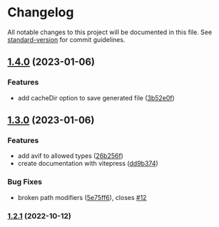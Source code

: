 # Changelog

All notable changes to this project will be documented in this file. See [standard-version](https://github.com/conventional-changelog/standard-version) for commit guidelines.

## [1.4.0](https://github.com/strapi-community/strapi-plugin-local-image-sharp/compare/v1.3.0...v1.4.0) (2023-01-06)


### Features

* add cacheDir option to save generated file ([3b52e0f](https://github.com/strapi-community/strapi-plugin-local-image-sharp/commit/3b52e0f3b8ebfb537690bf970c0a340ddd36aeaa))

## [1.3.0](https://github.com/strapi-community/strapi-plugin-local-image-sharp/compare/v1.2.1...v1.3.0) (2023-01-06)


### Features

* add avif to allowed types ([26b256f](https://github.com/strapi-community/strapi-plugin-local-image-sharp/commit/26b256f8d334bd14652d3120ed279ec190374d45))
* create documentation with vitepress ([dd9b374](https://github.com/strapi-community/strapi-plugin-local-image-sharp/commit/dd9b374d94258841796fcb67088c4403f0ff85eb))


### Bug Fixes

* broken path modifiers ([5e75ff6](https://github.com/strapi-community/strapi-plugin-local-image-sharp/commit/5e75ff6c3601cfb6685c5722b2a7022fc8f2cd66)), closes [#12](https://github.com/strapi-community/strapi-plugin-local-image-sharp/issues/12)

### [1.2.1](https://github.com/strapi-community/strapi-plugin-local-image-sharp/compare/v1.2.0...v1.2.1) (2022-10-12)
